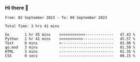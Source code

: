 ### Hi there 👋

<!--
**zhumeme/zhumeme** is a ✨ _special_ ✨ repository because its `README.md` (this file) appears on your GitHub profile.

Here are some ideas to get you started:

- 🔭 I’m currently working on ...
- 🌱 I’m currently learning ...
- 👯 I’m looking to collaborate on ...
- 🤔 I’m looking for help with ...
- 💬 Ask me about ...
- 📫 How to reach me: ...
- 😄 Pronouns: ...
- ⚡ Fun fact: ...
-->

<!--START_SECTION:waka-->

```all_time
From: 02 September 2023 - To: 09 September 2023

Total Time: 3 hrs 41 mins

Go       1 hr 45 mins    >>>>>>>>>>>>-------------   47.43 %
Python   1 hr 41 mins    >>>>>>>>>>>--------------   45.57 %
Text     8 mins          >------------------------   03.90 %
go.mod   3 mins          -------------------------   01.59 %
HTML     3 mins          -------------------------   01.35 %
CSS      0 secs          -------------------------   00.15 %
```

<!--END_SECTION:waka-->
